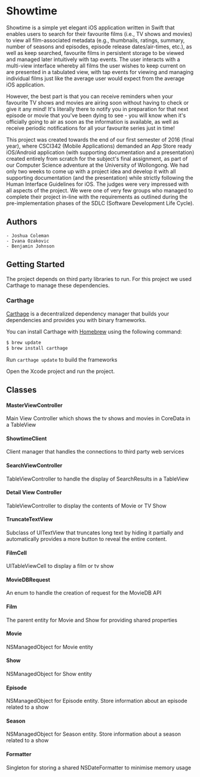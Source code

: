 # Showtime
Showtime is a simple yet elegant iOS application written in Swift that enables users to search for their favourite films (i.e., TV shows and movies) to view all film-associated metadata (e.g., thumbnails, ratings, summary, number of seasons and episodes, episode release dates/air-times, etc.), as well as keep searched, favourite films in persistent storage to be viewed and managed later intuitively with tap events. The user interacts with a multi-view interface whereby all films the user wishes to keep current on are presented in a tabulated view, with tap events for viewing and managing individual films just like the average user would expect from the average iOS application.

However, the best part is that you can receive reminders when your favourite TV shows and movies are airing soon without having to check or give it any mind! It's literally there to notify you in preparation for that next episode or movie that you've been dying to see - you will know when it's officially going to air as soon as the information is available, as well as receive periodic notifications for all your favourite series just in time!

This project was created towards the end of our first semester of 2016 (final year), where CSCI342 (Mobile Applications) demanded an App Store ready iOS/Android application (with supporting documentation and a presentation) created entirely from scratch for the subject's final assignment, as part of our Computer Science adventure at the University of Wollongong. We had only two weeks to come up with a project idea and develop it with all supporting documentation (and the presentation) while strictly following the Human Interface Guidelines for iOS. The judges were very impressed with all aspects of the project. We were one of very few groups who managed to complete their project in-line with the requirements as outlined during the pre-implementation phases of the SDLC (Software Development Life Cycle).

## Authors
```
- Joshua Coleman
- Ivana Ozakovic
- Benjamin Johnson
```

## Getting Started 

The project depends on third party libraries to run. For this project we used Carthage to manage these dependencies.
### Carthage

[Carthage](https://github.com/Carthage/Carthage) is a decentralized dependency manager that builds your dependencies and provides you with binary frameworks.

You can install Carthage with [Homebrew](http://brew.sh/) using the following command:

```bash
$ brew update
$ brew install carthage
```

Run `carthage update` to build the frameworks

Open the Xcode project and run the project.

## Classes

#### MasterViewController
Main View Controller which shows the tv shows and movies in CoreData in a TableView
#### ShowtimeClient
Client manager that handles the connections to third party web services
#### SearchViewController
TableViewController to handle the display of SearchResults in a TableView
#### Detail View Controller
TableViewController to display the contents of Movie or TV Show
#### TruncateTextView
Subclass of UITextView that truncates long text by hiding it partially and automatically provides a more button to reveal the entire content.
#### FilmCell
UITableViewCell to display a film or tv show
#### MovieDBRequest
An enum to handle the creation of request for the MovieDB API
#### Film
The parent entity for Movie and Show for providing shared properties
#### Movie
NSManagedObject for Movie entity
#### Show
NSManagedObject for Show entity 
#### Episode
NSManagedObject for Episode entity. Store information about an episode related to a show
#### Season
NSManagedObject for Season entity. Store information about a season related to a show
#### Formatter 
Singleton for storing a shared NSDateFormatter to minimise memory usage




